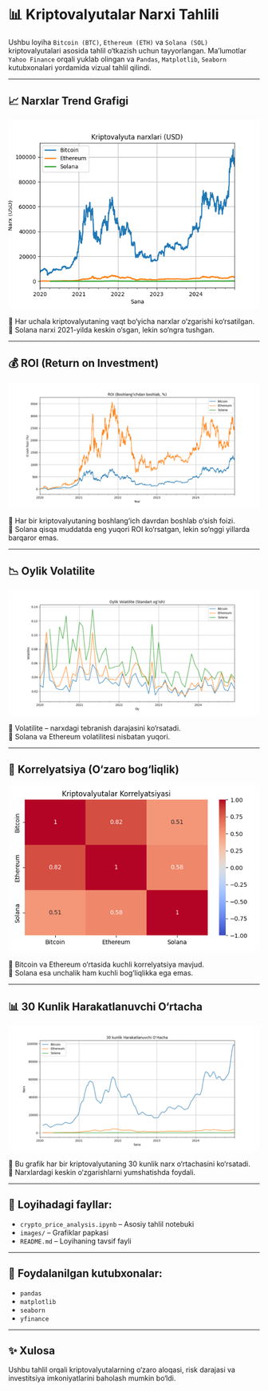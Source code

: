 # 📊 Kriptovalyutalar Narxi Tahlili

Ushbu loyiha `Bitcoin (BTC)`, `Ethereum (ETH)` va `Solana (SOL)` kriptovalyutalari asosida tahlil o‘tkazish uchun tayyorlangan. Ma’lumotlar `Yahoo Finance` orqali yuklab olingan va `Pandas`, `Matplotlib`, `Seaborn` kutubxonalari yordamida vizual tahlil qilindi.

---

## 📈 Narxlar Trend Grafigi

![Trend](images/trend.png)

🔹 Har uchala kriptovalyutaning vaqt bo‘yicha narxlar o‘zgarishi ko‘rsatilgan.  
🔹 Solana narxi 2021-yilda keskin o‘sgan, lekin so‘ngra tushgan.

---

## 💰 ROI (Return on Investment)

![ROI](images/roi.png)

🔹 Har bir kriptovalyutaning boshlang‘ich davrdan boshlab o‘sish foizi.  
🔹 Solana qisqa muddatda eng yuqori ROI ko‘rsatgan, lekin so‘nggi yillarda barqaror emas.

---

## 📉 Oylik Volatilite

![Volatility](images/volatility.png)

🔹 Volatilite – narxdagi tebranish darajasini ko‘rsatadi.  
🔹 Solana va Ethereum volatilitesi nisbatan yuqori.

---

## 🔁 Korrelyatsiya (O‘zaro bog‘liqlik)

![Correlation](images/correlation.png)

🔹 Bitcoin va Ethereum o‘rtasida kuchli korrelyatsiya mavjud.  
🔹 Solana esa unchalik ham kuchli bog‘liqlikka ega emas.

---

## 📊 30 Kunlik Harakatlanuvchi O‘rtacha

![Moving Average](images/moving_average.png)

🔹 Bu grafik har bir kriptovalyutaning 30 kunlik narx o‘rtachasini ko‘rsatadi.  
🔹 Narxlardagi keskin o‘zgarishlarni yumshatishda foydali.

---

## 📁 Loyihadagi fayllar:

- `crypto_price_analysis.ipynb` – Asosiy tahlil notebuki
- `images/` – Grafiklar papkasi
- `README.md` – Loyihaning tavsif fayli

---

## 📌 Foydalanilgan kutubxonalar:

- `pandas`
- `matplotlib`
- `seaborn`
- `yfinance`

---

## ✨ Xulosa

Ushbu tahlil orqali kriptovalyutalarning o‘zaro aloqasi, risk darajasi va investitsiya imkoniyatlarini baholash mumkin bo‘ldi.
